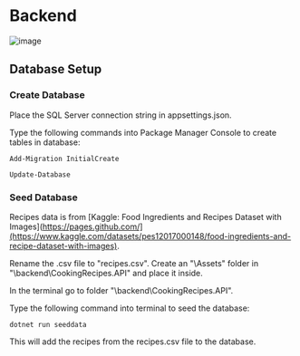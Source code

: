 # Backend

![image](https://github.com/GrujicBard/CookingRecipes/assets/33715866/5cf04a3d-19ae-4d5c-8b7a-dd50348feb53)

## Database Setup
### Create Database
Place the SQL Server connection string in appsettings.json.

Type the following commands into Package Manager Console to create tables in database:

`Add-Migration InitialCreate`

`Update-Database`
### Seed Database
Recipes data is from [Kaggle: Food Ingredients and Recipes Dataset with Images](https://pages.github.com/](https://www.kaggle.com/datasets/pes12017000148/food-ingredients-and-recipe-dataset-with-images).

Rename the .csv file to "recipes.csv". Create an "\Assets" folder in "\backend\CookingRecipes.API" and place it inside.

In the terminal go to folder "\backend\CookingRecipes.API".

Type the following command into terminal to seed the database:

`dotnet run seeddata`

This will add the recipes from the recipes.csv file to the database.


